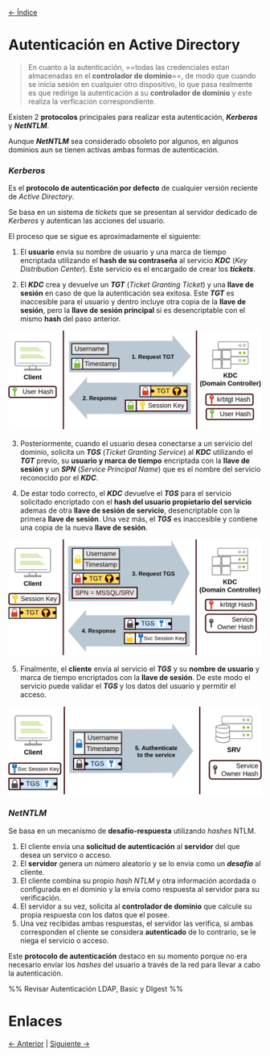 [<- Índice](../SistemasWindows.md)
# Autenticación en Active Directory

> En cuanto a la autenticación, ==todas las credenciales estan almacenadas en el **controlador de dominio**==, de modo que cuando se inicia sesión en cualquier otro dispositivo, lo que pasa realmente es que redirige la autenticación a su **controlador de dominio** y este realiza la verficación correspondiente.

Existen 2 **protocolos** principales para realizar esta autenticación, ***Kerberos*** y ***NetNTLM***.

Aunque ***NetNTLM*** sea considerado obsoleto por algunos, en algunos dominios aun se tienen activas ambas formas de autenticación.

### *Kerberos*

Es el **protocolo de autenticación por defecto** de cualquier versión reciente de *Active Directory*.

Se basa en un sistema de *tickets* que se presentan al servidor dedicado de *Kerberos* y autentican las acciones del usuario.

El proceso que se sigue es aproximadamente el siguiente:

1. El **usuario** envia su nombre de usuario y una marca de tiempo encriptada utilizando el **hash de su contraseña** al servicio ***KDC*** (*Key Distribution Center*). Este servicio es el encargado de crear los ***tickets***.

2. El ***KDC*** crea y devuelve un ***TGT*** (*Ticket Granting Ticket*) y una **llave de sesión** en caso de que la autenticación sea exitosa. Este ***TGT*** es inaccesible para el usuario y dentro incluye otra copia de la **llave de sesión**, pero la **llave de sesión principal** si es desencriptable con el mismo **hash** del paso anterior.

![kerberos-1.png](imagenes/kerberos-1.png)

3. Posteriormente, cuando el usuario desea conectarse a un servicio del dominio, solicita un ***TGS*** (*Ticket Granting Service*) al ***KDC*** utilizando el ***TGT*** previo, su **usuario y marca de tiempo** encriptada con la **llave de sesión** y un ***SPN*** (*Service Principal Name*) que es el nombre del servicio reconocido por el ***KDC***.

4. De estar todo correcto, el ***KDC*** devuelve el ***TGS*** para el servicio solicitado encriptado con el **hash del usuario propietario del servicio** ademas de otra **llave de sesión de servicio**, desencriptable con la primera **llave de sesión**. Una vez más, el ***TGS*** es inaccesible y contiene una copia de la nueva **llave de sesión**.

![kerberos-2.png](imagenes/kerberos-2.png)

5. Finalmente, el **cliente** envía al servicio el ***TGS*** y su **nombre de usuario** y marca de tiempo encriptados con la **llave de sesión**. De este modo el servicio puede validar el ***TGS*** y los datos del usuario y permitir el acceso.

![kerberos-3.png](imagenes/kerberos-3.png)

### *NetNTLM*

Se basa en un mecanismo de **desafío-respuesta** utilizando *hashes* NTLM.

1. El cliente envía una **solicitud de autenticación** al **servidor** del que desea un servico o acceso.
2. El **servidor** genera un número aleatorio y se lo envia como un ***desafío*** al cliente.
3. El cliente combina su propio *hash NTLM* y otra información acordada o configurada en el dominio y la envía como respuesta al servidor para su verificación.
4. El servidor a su vez, solicita al **controlador de dominio** que calcule su propia respuesta con los datos que el posee.
5. Una vez recibidas ambas respuestas, el servidor las verifica, si ambas corresponden el cliente se considera **autenticado** de lo contrario, se le niega el servicio o acceso. 

Este **protocolo de autenticación** destaco en su momento porque no era necesario envíar los *hashes* del usuario a través de la red para llevar a cabo la autenticación.

%% Revisar Autenticación LDAP, Basic y DIgest  %%

# Enlaces

[<- Anterior](HFC27_08_2024.md) | [Siguiente ->](HFC29_08_2024.md)